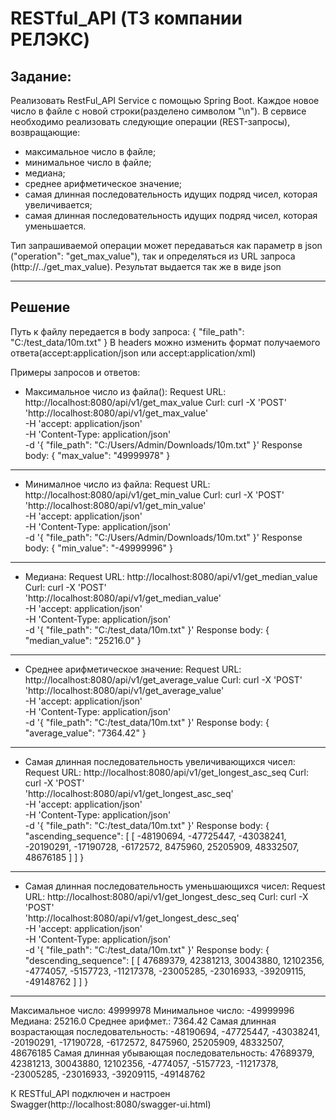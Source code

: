# RESTful_API (ТЗ компании РЕЛЭКС)
## Задание:
Реализовать RestFul_API Service с помощью Spring Boot.
Каждое новое число в файле с новой строки(разделено символом "\n").
В сервисе необходимо реализовать следующие операции (REST-запросы), возвращающие:
* максимальное число в файле;
* минимальное число в файле;
* медиана;
* среднее арифметическое значение;
* самая длинная последовательность идущих подряд чисел, которая увеличивается;
* самая длинная последовательность идущих подряд чисел, которая уменьшается.

Тип запрашиваемой операции может передаваться как параметр в json ("operation": "get_max_value"), так и определяться из URL запроса (http://../get_max_value).
Результат выдается так же в виде json

_______________________________________________________________________________________________________________________________________________

## Решение
Путь к файлу передается в body запроса: {
                                          "file_path": "C:/test_data/10m.txt"
                                        }
В headers можно изменить формат получаемого ответа(accept:application/json  или  accept:application/xml)

Примеры запросов и ответов:
- Максимальное число из файла():
      Request URL: 
          http://localhost:8080/api/v1/get_max_value
      Curl:
          curl -X 'POST' \
          'http://localhost:8080/api/v1/get_max_value' \
          -H 'accept: application/json' \
          -H 'Content-Type: application/json' \
          -d '{
               "file_path": "C:/Users/Admin/Downloads/10m.txt"
              }'
       Response body:
           {
             "max_value": "49999978"
           }
 _______________________________________________________________________________________________________        
- Минималное число из файла:
      Request URL: 
          http://localhost:8080/api/v1/get_min_value
      Curl:
          curl -X 'POST' \
          'http://localhost:8080/api/v1/get_min_value' \
          -H 'accept: application/json' \
          -H 'Content-Type: application/json' \
          -d '{
               "file_path": "C:/Users/Admin/Downloads/10m.txt"
              }'
       Response body:
          {
            "min_value": "-49999996"
          }
 ________________________________________________________________________________________________________
 - Медиана:
      Request URL: 
          http://localhost:8080/api/v1/get_median_value
      Curl:
            curl -X 'POST' \
            'http://localhost:8080/api/v1/get_median_value' \
            -H 'accept: application/json' \
            -H 'Content-Type: application/json' \
            -d '{
                 "file_path": "C:/test_data/10m.txt"
                }'
       Response body:
          {
            "median_value": "25216.0"
          }
_________________________________________________________________________________________________________
- Среднее арифметическое значение:
      Request URL: 
          http://localhost:8080/api/v1/get_average_value
      Curl:
            curl -X 'POST' \
            'http://localhost:8080/api/v1/get_average_value' \
            -H 'accept: application/json' \
            -H 'Content-Type: application/json' \
            -d '{
                 "file_path": "C:/test_data/10m.txt"
                }'
       Response body:
          {
            "average_value": "7364.42"
          }
_________________________________________________________________________________________________________      
- Самая длинная последовательность увеличивающихся чисел:
      Request URL: 
          http://localhost:8080/api/v1/get_longest_asc_seq
      Curl:
            curl -X 'POST' \
            'http://localhost:8080/api/v1/get_longest_asc_seq' \
            -H 'accept: application/json' \
            -H 'Content-Type: application/json' \
            -d '{
                 "file_path": "C:/test_data/10m.txt"
                }'
       Response body:
          {
            "ascending_sequence": [
              [
                -48190694,
                -47725447,
                -43038241,
                -20190291,
                -17190728,
                -6172572,
                8475960,
                25205909,
                48332507,
                48676185
              ]
            ]
          }
__________________________________________________________________________________________________________
- Самая длинная последовательность уменьшающихся чисел:
      Request URL: 
          http://localhost:8080/api/v1/get_longest_desc_seq
      Curl:
            curl -X 'POST' \
            'http://localhost:8080/api/v1/get_longest_desc_seq' \
            -H 'accept: application/json' \
            -H 'Content-Type: application/json' \
            -d '{
                 "file_path": "C:/test_data/10m.txt"
                }'
       Response body:
          {
            "descending_sequence": [
              [
                47689379,
                42381213,
                30043880,
                12102356,
                -4774057,
                -5157723,
                -11217378,
                -23005285,
                -23016933,
                -39209115,
                -49148762
              ]
            ]
          }
____________________________________________________________________________________________________________
Максимальное число: 49999978
Минимальное число: -49999996
Медиана:            25216.0
Среднее арифмет.:   7364.42
Самая длинная возрастающая последовательность: -48190694, -47725447, -43038241, -20190291, -17190728, -6172572, 8475960, 25205909, 48332507, 48676185
Самая длинная убывающая последовательность: 47689379, 42381213, 30043880, 12102356, -4774057, -5157723, -11217378, -23005285, -23016933, -39209115, -49148762

К RESTful_API подключен и настроен Swagger(http://localhost:8080/swagger-ui.html)
